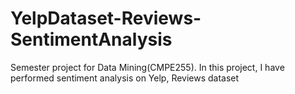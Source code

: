 # YelpDataset-Reviews-SentimentAnalysis
Semester project for Data Mining(CMPE255). In this project, I have performed sentiment analysis on Yelp, Reviews dataset 
